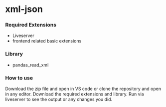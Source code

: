 # xml-json

### Required Extensions

- Liveserver
- frontend related basic extensions

### Library

- pandas_read_xml

### How to use

Download the zip file and open in VS code or clone the repository and open in any editor.
Download the required extensions and library.
Run via liveserver to see the output or any changes you did.


